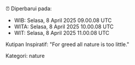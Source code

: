 ⏰ Diperbarui pada:
- WIB: Selasa, 8 April 2025 09.00.08 UTC
- WITA: Selasa, 8 April 2025 10.00.08 UTC
- WIT: Selasa, 8 April 2025 11.00.08 UTC

Kutipan Inspiratif:
"For greed all nature is too little."


Kategori: nature

